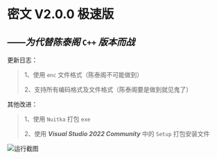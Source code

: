 # 密文 V2.0.0 极速版
## ***——为代替陈泰阁***  `C++` ***版本而战***

更新日志：

> 1、使用 `enc` 文件格式（陈泰阁不可能做到）
>
> 2、支持所有编码格式及文件格式（陈泰阁要是做到就见鬼了）

其他改进：

> 1、使用 `Nuitka` 打包 `exe`
>
> 2、使用 ***Visual Studio 2022 Community*** 中的 `Setup` 打包安装文件

![运行截图](https://user-images.githubusercontent.com/96654947/147819994-c392d28d-2fdd-4c7e-88c4-748a570a6b16.png)
